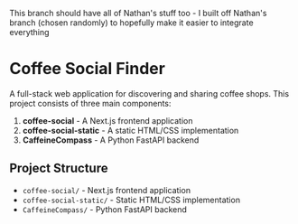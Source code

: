 This branch should have all of Nathan's stuff too - I built off Nathan's branch (chosen randomly) to hopefully make it easier to integrate everything

# Coffee Social Finder

A full-stack web application for discovering and sharing coffee shops. This project consists of three main components:
1. **coffee-social** - A Next.js frontend application
2. **coffee-social-static** - A static HTML/CSS implementation
3. **CaffeineCompass** - A Python FastAPI backend
## Project Structure
- `coffee-social/` - Next.js frontend application
- `coffee-social-static/` - Static HTML/CSS implementation
- `CaffeineCompass/` - Python FastAPI backend
